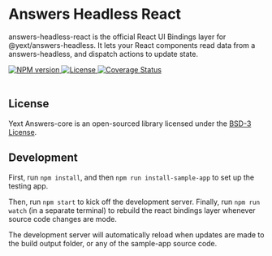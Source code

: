 # Answers Headless React

answers-headless-react is the official React UI Bindings layer for @yext/answers-headless.
It lets your React components read data from a answers-headless, and dispatch actions to update state.

<div>
  <a href="https://npmjs.org/package/@yext/answers-headless-react">
    <img src="https://img.shields.io/npm/v/@yext/answers-headless-react" alt="NPM version"/>
  </a>
  <a href="./LICENSE">
    <img src="https://img.shields.io/badge/License-BSD%203--Clause-blue.svg" alt="License"/>
  </a>
  <a href='https://coveralls.io/github/yext/answers-headless-react?branch=master'>
    <img src='https://coveralls.io/repos/github/yext/answers-headless-react/badge.svg?branch=master' alt='Coverage Status' />
  </a>
</div>
<br>

## License

Yext Answers-core is an open-sourced library licensed under the [BSD-3 License](./LICENSE).

## Development

First, run `npm install`, and then `npm run install-sample-app` to set up the testing app.

Then, run `npm start` to kick off the development server.
Finally, run `npm run watch` (in a separate terminal) to rebuild the react bindings layer whenever source code changes are mode.

The development server will automatically reload when updates are made to the build output folder, or any of the sample-app source code.
